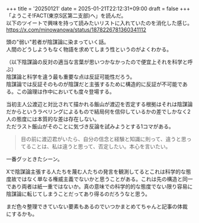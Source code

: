 +++
title = '20250121'
date = 2025-01-21T22:12:31+09:00
draft = false
+++
「ようこそ!FACT(東京S区第二支部)へ」を読んだ。  
以下のツイートで興味を持って読みたいリストに入れていたのを消化した感じ。  
https://x.com/minowanowa/status/1878226781360341112

頭の"弱い"若者が陰謀論に染まっていく話。  
人間のどうしようもなく物語を求めてしまう性というのがよくわかる。  

（以下陰謀論の反対の適当な言葉が思いつかなかったので便宜上それを科学と呼ぶ）  
陰謀論と科学を違う最も重要な点は反証可能性だろう。  
陰謀論では反証そのものが陰謀だと主張するために構造的に反証が不可能である。この論理は作中においても度々登場する。  

当初主人公渡辺と対比されて描かれる飯山が渡辺を否定する根拠はそれは陰謀論だからというラベリングによるもので結局何を信仰しているかの差でしかなく2人の態度には本質的な差は存在しない。  
ただラスト飯山がそのことに気づき反論を試みようとする1コマがある。
> 目の前に渡辺君がいたら、自分の信念と経験と知識に則って、違うと思ってることは、私は違うと思って、否定したい。本心を言いたい。

一番グッときたシーン。  

Xで陰謀論主張する人たちを蔑む人たちの発言を観測してるとこれは科学的な態度故ではなく単なる権威主義でないかと思うことがある。これは先の構造と同一であり両者は紙一重ではないか。真の意味での科学的的な態度でない限り容易に陰謀論に転じてしまうことだってあり得るのだろうなと思う。

まだ色々整理できていない要素もあるのでいつかまとめてちゃんと記事の体裁にするかも。